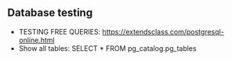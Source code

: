 ## Database testing
- TESTING FREE QUERIES: https://extendsclass.com/postgresql-online.html
- Show all tables: SELECT * FROM pg_catalog.pg_tables
